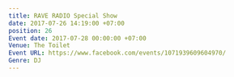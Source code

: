 ```yaml
---
title: RAVE RADIO Special Show
date: 2017-07-26 14:19:00 +07:00
position: 26
Event date: 2017-07-28 00:00:00 +07:00
Venue: The Toilet
Event URL: https://www.facebook.com/events/1071939609604970/
Genre: DJ
---
```



